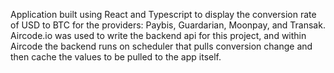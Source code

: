 Application built using React and Typescript to display the conversion rate of USD to BTC for the providers: Paybis, Guardarian, Moonpay, and Transak. Aircode.io was used to write the backend api for this project, and within Aircode the backend runs on scheduler that pulls conversion change and then cache the values to be pulled to the app itself. 
